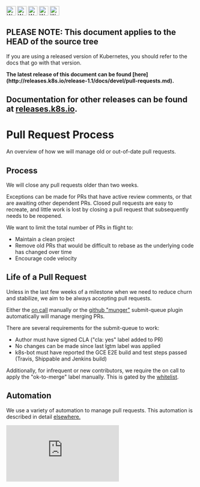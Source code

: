 <!-- BEGIN MUNGE: UNVERSIONED_WARNING -->

<!-- BEGIN STRIP_FOR_RELEASE -->

<img src="http://kubernetes.io/img/warning.png" alt="WARNING"
     width="25" height="25">
<img src="http://kubernetes.io/img/warning.png" alt="WARNING"
     width="25" height="25">
<img src="http://kubernetes.io/img/warning.png" alt="WARNING"
     width="25" height="25">
<img src="http://kubernetes.io/img/warning.png" alt="WARNING"
     width="25" height="25">
<img src="http://kubernetes.io/img/warning.png" alt="WARNING"
     width="25" height="25">

<h2>PLEASE NOTE: This document applies to the HEAD of the source tree</h2>

If you are using a released version of Kubernetes, you should
refer to the docs that go with that version.

<!-- TAG RELEASE_LINK, added by the munger automatically -->
<strong>
The latest release of this document can be found
[here](http://releases.k8s.io/release-1.1/docs/devel/pull-requests.md).

Documentation for other releases can be found at
[releases.k8s.io](http://releases.k8s.io).
</strong>
--

<!-- END STRIP_FOR_RELEASE -->

<!-- END MUNGE: UNVERSIONED_WARNING -->
Pull Request Process
====================

An overview of how we will manage old or out-of-date pull requests.

Process
-------

We will close any pull requests older than two weeks.

Exceptions can be made for PRs that have active review comments, or that are awaiting other dependent PRs.  Closed pull requests are easy to recreate, and little work is lost by closing a pull request that subsequently needs to be reopened.

We want to limit the total number of PRs in flight to:
* Maintain a clean project
* Remove old PRs that would be difficult to rebase as the underlying code has changed over time
* Encourage code velocity

Life of a Pull Request
----------------------

Unless in the last few weeks of a milestone when we need to reduce churn and stabilize, we aim to be always accepting pull requests.

Either the [on call](on-call-rotations.md) manually or the [github "munger"](https://github.com/kubernetes/contrib/tree/master/mungegithub) submit-queue plugin automatically will manage merging PRs.

There are several requirements for the submit-queue to work:
* Author must have signed CLA ("cla: yes" label added to PR)
* No changes can be made since last lgtm label was applied
* k8s-bot must have reported the GCE E2E build and test steps passed (Travis, Shippable and Jenkins build)

Additionally, for infrequent or new contributors, we require the on call to apply the "ok-to-merge" label manually.  This is gated by the [whitelist](https://github.com/kubernetes/contrib/blob/master/mungegithub/whitelist.txt).

Automation
----------

We use a variety of automation to manage pull requests.  This automation is described in detail
[elsewhere.](automation.md)


<!-- BEGIN MUNGE: GENERATED_ANALYTICS -->
[![Analytics](https://kubernetes-site.appspot.com/UA-36037335-10/GitHub/docs/devel/pull-requests.md?pixel)]()
<!-- END MUNGE: GENERATED_ANALYTICS -->
